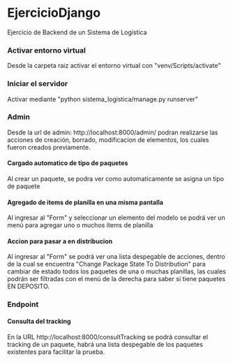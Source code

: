# EjercicioDjango
Ejercicio de Backend de un Sistema de Logística

### Activar entorno virtual

Desde la carpeta raiz activar el entorno virtual con "venv/Scripts/activate"

### Iniciar el servidor

Activar mediante "python sistema_logistica/manage.py runserver"

### Admin

Desde la url de admin: http://localhost:8000/admin/ podran realizarse las acciones de creación, borrado, modificacion de elementos, los cuales fueron creados previamente.

#### Cargado automatico de tipo de paquetes

Al crear un paquete, se podra ver como automaticamente se asigna un tipo de paquete

#### Agregado de items de planilla en una misma pantalla

Al ingresar al "Form" y seleccionar un elemento del modelo se podrá ver un menú para agregar uno o muchos ítems de planilla

#### Accion para pasar a en distribucion

Al ingresar al "Form" se podrá ver una lista despegable de acciones, dentro de la cual se encuentra "Change Package State To Distribution" para cambiar de estado todos los paquetes de una o muchas planillas, las cuales podrán ser filtradas con el menú de la derecha para saber si tiene paquetes EN DEPOSITO.

### Endpoint

#### Consulta del tracking

En la URL http://localhost:8000/consultTracking se podrá consultar el tracking de un paquete, habrá una lista despegable de los paquetes existentes para facilitar la prueba.